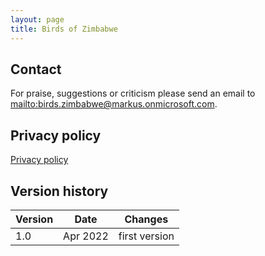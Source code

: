 ```yaml
---
layout: page
title: Birds of Zimbabwe
---
```


## Contact

For praise, suggestions or criticism please send an email to <mailto:birds.zimbabwe@markus.onmicrosoft.com>.

## Privacy policy

[Privacy policy](privacy-policy.html)

## Version history

| Version | Date     | Changes       |
| ------- | -------- | ------------- |
| 1.0     | Apr 2022 | first version |
